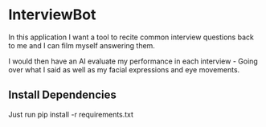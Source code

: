 # InterviewBot
In this application I want a tool to recite common interview questions back to me and I can film myself answering them.

I would then have an AI evaluate my performance in each interview - Going over what I said as well as my facial expressions and eye movements.

## Install Dependencies
Just run 
pip install -r requirements.txt

